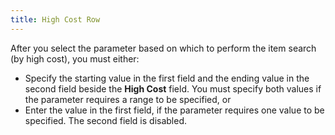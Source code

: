 ```yaml
---
title: High Cost Row
---
```



After you select the parameter based on which to perform the item search  (by high cost), you must either:

- Specify the starting  value in the first field and the ending value in the second field beside  the **High Cost** field. You must  specify both values if the parameter requires a range to be specified,  or
- Enter the value  in the first field, if the parameter requires one value to be specified.  The second field is disabled.

